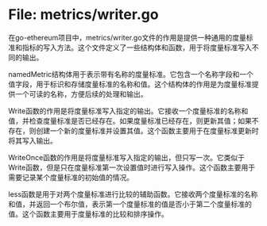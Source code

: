 # File: metrics/writer.go

在go-ethereum项目中，metrics/writer.go文件的作用是提供一种通用的度量标准和指标的写入方法。这个文件定义了一些结构体和函数，用于将度量标准写入不同的输出。

namedMetric结构体用于表示带有名称的度量标准。它包含一个名称字段和一个值字段，用于标识和存储度量标准的名称和值。这个结构体的作用是为度量标准提供一个可读的名称，方便后续的处理和输出。

Write函数的作用是将度量标准写入指定的输出。它接收一个度量标准的名称和值，并检查度量标准是否已经存在。如果度量标准已经存在，则更新其值；如果不存在，则创建一个新的度量标准并设置其值。这个函数主要用于在度量标准更新时将其写入输出。

WriteOnce函数的作用是将度量标准写入指定的输出，但只写一次。它类似于Write函数，但是只在度量标准第一次设置值时进行写入操作。这个函数主要用于需要记录某个度量标准的初始值的情况。

less函数是用于对两个度量标准进行比较的辅助函数。它接收两个度量标准的名称和值，并返回一个布尔值，表示第一个度量标准的值是否小于第二个度量标准的值。这个函数主要用于度量标准的比较和排序操作。

